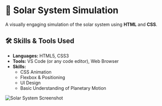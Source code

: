 # 🌌 Solar System Simulation

A visually engaging simulation of the solar system using **HTML** and **CSS**.

## 🛠️ Skills & Tools Used

- **Languages:** HTML5, CSS3  
- **Tools:** VS Code (or any code editor), Web Browser  
- **Skills:**  
  - CSS Animation  
  - Flexbox & Positioning  
  - UI Design  
  - Basic Understanding of Planetary Motion

![Solar System Screenshot](images/solar_system.png)
